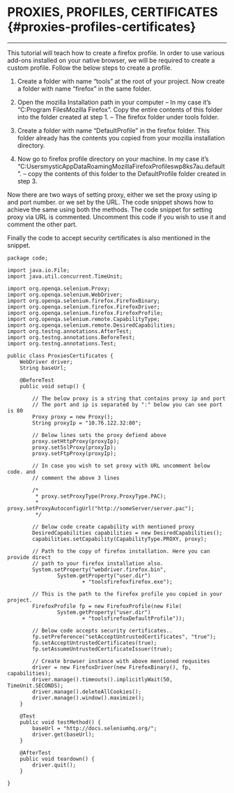 # PROXIES, PROFILES, CERTIFICATES {#proxies-profiles-certificates}

---

This tutorial will teach how to create a firefox profile. In order to use various add-ons installed on your native browser, we will be required to create a custom profile. Follow the below steps to create a profile.

1. Create a folder with name “tools” at the root of your project. Now create a folder with name “firefox” in the same folder.

2. Open the mozilla Installation path in your computer – In my case it’s “C:Program FilesMozilla Firefox”. Copy the entire contents of this folder into the folder created at step 1. – The firefox folder under tools folder.

3. Create a folder with name “DefaultProfile” in the firefox folder. This folder already has the contents you copied from your mozilla installation directory.

4. Now go to firefox profile directory on your machine. In my case it’s “C:UsersmysticAppDataRoamingMozillaFirefoxProfileswp8ks7au.default”. – copy the contents of this folder to the DefaultProfile folder created in step 3.

Now there are two ways of setting proxy, either we set the proxy using ip and port number. or we set by the URL. The code snippet shows how to achieve the same using both the methods. The code snippet for setting proxy via URL is commented. Uncomment this code if you wish to use it and comment the other part.

Finally the code to accept security certificates is also mentioned in the snippet.

```
package code;

import java.io.File;
import java.util.concurrent.TimeUnit;

import org.openqa.selenium.Proxy;
import org.openqa.selenium.WebDriver;
import org.openqa.selenium.firefox.FirefoxBinary;
import org.openqa.selenium.firefox.FirefoxDriver;
import org.openqa.selenium.firefox.FirefoxProfile;
import org.openqa.selenium.remote.CapabilityType;
import org.openqa.selenium.remote.DesiredCapabilities;
import org.testng.annotations.AfterTest;
import org.testng.annotations.BeforeTest;
import org.testng.annotations.Test;

public class ProxiesCertificates {
    WebDriver driver;
    String baseUrl;

    @BeforeTest
    public void setup() {

        // The below proxy is a string that contains proxy ip and port
        // The port and ip is separated by ":" below you can see port is 80
        Proxy proxy = new Proxy();
        String proxyIp = "10.76.122.32:80";

        // Below lines sets the proxy defiend above
        proxy.setHttpProxy(proxyIp);
        proxy.setSslProxy(proxyIp);
        proxy.setFtpProxy(proxyIp);

        // In case you wish to set proxy with URL uncomment below code. and
        // comment the above 3 lines

        /*
         * proxy.setProxyType(Proxy.ProxyType.PAC);
         * proxy.setProxyAutoconfigUrl("http://someServer/server.pac");
         */

        // Below code create capability with mentioned proxy
        DesiredCapabilities capabilities = new DesiredCapabilities();
        capabilities.setCapability(CapabilityType.PROXY, proxy);

        // Path to the copy of firefox installation. Here you can provide direct
        // path to your firefox installation also.
        System.setProperty("webdriver.firefox.bin",
                System.getProperty("user.dir")
                        + "toolsfirefoxfirefox.exe");

        // This is the path to the firefox profile you copied in your project.
        FirefoxProfile fp = new FirefoxProfile(new File(
                System.getProperty("user.dir")
                        + "toolsfirefoxDefaultProfile"));

        // Below code accepts security certificates..
        fp.setPreference("setAcceptUntrustedCertificates", "true");
        fp.setAcceptUntrustedCertificates(true);
        fp.setAssumeUntrustedCertificateIssuer(true);

        // Create browser instance with above mentioned requsites
        driver = new FirefoxDriver(new FirefoxBinary(), fp, capabilities);
        driver.manage().timeouts().implicitlyWait(50, TimeUnit.SECONDS);
        driver.manage().deleteAllCookies();
        driver.manage().window().maximize();
    }

    @Test
    public void testMethod() {
        baseUrl = "http://docs.seleniumhq.org/";
        driver.get(baseUrl);
    }

    @AfterTest
    public void teardown() {
        driver.quit();
    }

}
```



